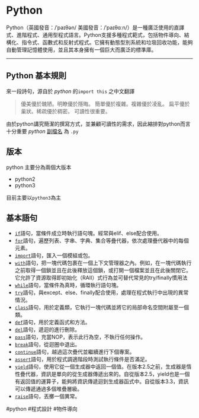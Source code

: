 # Python

Python（英國發音：/ˈpaɪθən/ 美國發音：/ˈpaɪθɑːn/）是一種廣泛使用的直譯式、進階程式、通用型程式語言。Python支援多種程式範式，包括物件導向、結構化、指令式、函數式和反射式程式。它擁有動態型別系統和垃圾回收功能，能夠自動管理記憶體使用，並且其本身擁有一個巨大而廣泛的標準庫。

---
## Python 基本規則
來一段詩句，源自於 *python* 的`import this` 之中文翻譯

>優美優於醜陋。明瞭優於隱晦。
>簡單優於複雜。複雜優於凌亂。
>扁平優於巢狀。稀疏優於稠密。
>可讀性很重要。

由於python講究簡潔的撰寫方式，並兼顧可讀性的需求，因此縮排對python而言十分重要
*python* [副檔名](副檔名) 為 `.py`

## 版本

python 主要分為兩個大版本

- python2
- python3

目前主要以`python3`為主

## 基本語句

- [`if`](python_if語句)語句，當條件成立時執行語句塊。經常與elif、else配合使用。
- [`for`](python_for語句)語句，遍歷列表、字串、字典、集合等疊代器，依次處理疊代器中的每個元素。
- [`import`](python_import語句)語句，匯入一個模組或包。
- [`with`](python_with語句)語句，把一塊代碼包裹在一個上下文管理器之內。例如，在一塊代碼執行之前取得一個鎖並且在此後釋放這個鎖，或打開一個檔案並且在此後關閉它。它允許了資源取得即初始化（RAII）式行為並可替代常見的try/finally慣用法
- [`while`](python_while語句)語句，當條件為真時，循環執行語句塊。
- [`try`](python_try語句)語句，與except、else、finally配合使用，處理在程式執行中出現的異常情況。
- [`class`](python_class語句)語句，用於定義類，它執行一塊代碼並將它的局部命名空間附屬至一個類。
- [`def`](python_def語句)語句，用於定義函式和方法。
- [`del`](python_del語句)語句，遞迴的進行刪除。
- [`pass`](python_pass語句)語句，充當NOP，表示此行為空，不執行任何操作。
- [`break`](python_break語句)語句，從迴圈中退出。
- [`continue`](python_continue語句)語句，越過這次疊代並繼續進行下個專案。
- [`assert`](python_assert語句)語句，用於程式調適階段時測試執行條件是否滿足。
- [`yield`](python_yield語句)語句，使用它從一個生成器中返回一個值。在版本2.5之前，生成器是惰性疊代器，資訊是單向的從生成器傳遞出來的。自從版本2.5，yield也是一個有返回值的運算子，能夠將資訊傳遞迴到生成器函式中。自從版本3.3，資訊可以傳遞通過多個堆疊層級。
- [`raise`](python_raise語句)語句，丟擲一個異常。


#python #程式設計 #物件導向 